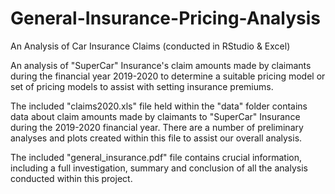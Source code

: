 # General-Insurance-Pricing-Analysis
An Analysis of Car Insurance Claims (conducted in RStudio &amp; Excel)

An analysis of "SuperCar" Insurance's claim amounts made by claimants
during the financial year 2019-2020 to determine a suitable pricing model or set of
pricing models to assist with setting insurance premiums. 

The included "claims2020.xls" file held within the "data" folder contains data
about claim amounts made by claimants to "SuperCar" Insurance during the 2019-2020
financial year. There are a number of preliminary analyses and plots created within
this file to assist our overall analysis.

The included "general_insurance.pdf" file contains crucial information, including
a full investigation, summary and conclusion of all the analysis conducted within
this project.
